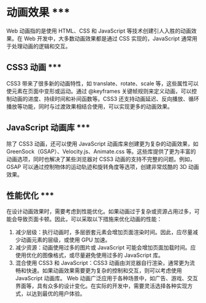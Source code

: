 # 动画效果 ***
Web 动画指的是使用 HTML、CSS 和 JavaScript 等技术创建引人入胜的动画效果。在 Web 开发中，大多数动画效果都是通过 CSS 实现的，JavaScript 通常用于处理动画的逻辑和交互。

## CSS3 动画 ***
CSS3 带来了很多新的动画特性，如 translate、rotate、scale 等，这些属性可以使元素在页面中变形或运动。通过 @keyframes 关键帧规则来定义动画，可以控制动画的进度、持续时间和补间函数等。CSS3 还支持动画延迟、反向播放、循环播放等功能，同时与过渡效果相结合使用，可以实现更多的动画效果。

## JavaScript 动画库 ***
除了 CSS3 动画，还可以使用 JavaScript 动画库来创建更为复杂的动画效果，如 GreenSock（GSAP）、Velocity.js、Animate.css 等。这些库提供了更为丰富的动画选项，同时也解决了某些浏览器对 CSS3 动画的支持不完整的问题。例如，GSAP 可以通过控制物体的运动轨迹和旋转角度等选项，创建非常炫酷的 3D 动画效果。

## 性能优化 ***
在设计动画效果时，需要考虑到性能优化。如果动画过于复杂或资源占用过多，可能会导致页面卡顿。因此，可以采取以下措施来优化动画的性能：

1. 减少层级：执行动画时，多层嵌套元素会增加页面渲染时间。因此，应尽量减少动画元素的层级，或使用 GPU 加速。
2. 减少资源：动画使用过多的图片或 JavaScript 可能会增加页面加载时间。应使用优化的图像格式，或尽量避免使用过多的 JavaScript 库。
3. 混合使用 CSS3 和 JavaScript：CSS3 动画由浏览器自行渲染，通常更为流畅和快速。如果动画效果需要更为复杂的控制和交互，则可以考虑使用 JavaScript 动画库。
Web 动画广泛应用于各种场景中，如广告、游戏、交互界面等，具有众多的设计变化。在实际的开发中，需要灵活选择各种实现方式，以达到最优的用户体验。